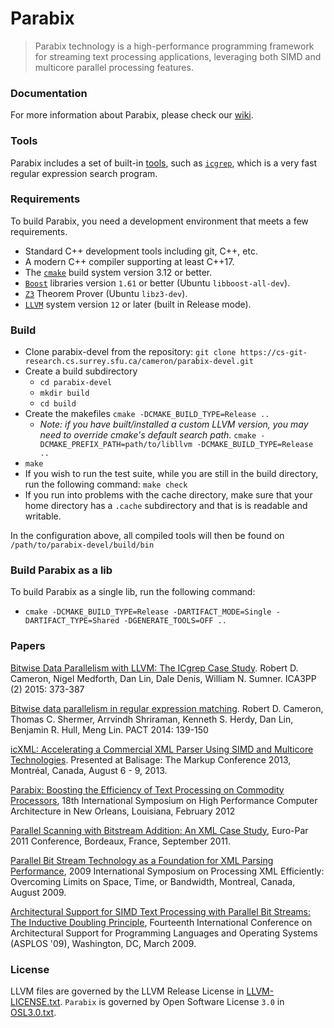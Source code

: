 # Parabix
> Parabix technology is a high-performance programming framework for streaming text processing applications, leveraging both SIMD and multicore parallel processing features.

### Documentation
For more information about Parabix, please check our [wiki](https://cs-git-research.cs.surrey.sfu.ca/cameron/parabix-devel/-/wikis/home).

### Tools
Parabix includes a set of built-in [tools](https://cs-git-research.cs.surrey.sfu.ca/cameron/parabix-devel/-/tree/master/tools), such as [`icgrep`](README-icgrep.md), which is a very fast regular expression search program.

### Requirements

To build Parabix, you need a development environment that meets a few requirements.

-  Standard C++ development tools including git, C++, etc.
-  A modern C++ compiler supporting at least C++17.
-  The [`cmake`](https://cmake.org/download/) build system version 3.12 or better.
-  [`Boost`](https://www.boost.org/users/download/) libraries version `1.61` or better (Ubuntu `libboost-all-dev`).
-  [`Z3`](https://github.com/Z3Prover/z3) Theorem Prover (Ubuntu `libz3-dev`).
-  [`LLVM`](https://releases.llvm.org/download.html) system version `12` or later (built in Release mode).  

### Build

- Clone parabix-devel from the repository:
  `git clone https://cs-git-research.cs.surrey.sfu.ca/cameron/parabix-devel.git`
- Create a build subdirectory
  - `cd parabix-devel`
  - `mkdir build`
  - `cd build`
- Create the makefiles
  `cmake -DCMAKE_BUILD_TYPE=Release ..`
  - _Note: if you have built/installed a custom LLVM version, you may need to override cmake's default search path._
`cmake -DCMAKE_PREFIX_PATH=path/to/libllvm -DCMAKE_BUILD_TYPE=Release ..`
- `make`
- If you wish to run the test suite, while you are still in the build directory, run the following command:
`make check`
- If you run into problems with the cache directory, make sure that your home directory has a `.cache` subdirectory and that is is readable and writable.


In the configuration above, all compiled tools will then be found on `/path/to/parabix-devel/build/bin`

### Build Parabix as a lib

To build Parabix as a single lib, run the following command:
- `cmake -DCMAKE_BUILD_TYPE=Release -DARTIFACT_MODE=Single -DARTIFACT_TYPE=Shared -DGENERATE_TOOLS=OFF ..`

### Papers

[Bitwise Data Parallelism with LLVM: The ICgrep Case Study](https://link.springer.com/chapter/10.1007%2F978-3-319-27122-4_26). Robert D. Cameron, Nigel Medforth, Dan Lin, Dale Denis, William N. Sumner. ICA3PP (2) 2015: 373-387

[Bitwise data parallelism in regular expression matching](https://dl.acm.org/doi/10.1145/2628071.2628079). Robert D. Cameron, Thomas C. Shermer, Arrvindh Shriraman, Kenneth S. Herdy, Dan Lin, Benjamin R. Hull, Meng Lin. PACT 2014: 139-150

[icXML: Accelerating a Commercial XML Parser Using SIMD and Multicore Technologies](http://www.balisage.net/Proceedings/vol10/html/Cameron01/BalisageVol10-Cameron01.html). Presented at Balisage: The Markup Conference 2013, Montréal, Canada, August 6 - 9, 2013.

[Parabix: Boosting the Efficiency of Text Processing on Commodity Processors](http://www.cs.sfu.ca/~ashriram/publications/2012_HPCA_Parabix.pdf), 18th International Symposium on High Performance Computer Architecture in New Orleans, Louisiana, February 2012

[Parallel Scanning with Bitstream Addition: An XML Case Study](http://parabix.costar.sfu.ca/export/901/docs/EuroPar2011/europar-cameron.pdf), Euro-Par 2011 Conference, Bordeaux, France, September 2011.

[Parallel Bit Stream Technology as a Foundation for XML Parsing Performance](http://www.balisage.net/Proceedings/vol4/html/Cameron01/BalisageVol4-Cameron01.html), 2009 International Symposium on Processing XML Efficiently: Overcoming Limits on Space, Time, or Bandwidth, Montreal, Canada, August 2009.

[Architectural Support for SIMD Text Processing with Parallel Bit Streams: The Inductive Doubling Principle](http://parabix.costar.sfu.ca/export/901/docs/ASPLOS09/asplos094-cameron.pdf), Fourteenth International Conference on Architectural Support for Programming Languages and Operating Systems (ASPLOS '09), Washington, DC, March 2009.

### License
LLVM files are governed by the LLVM Release License in [LLVM-LICENSE.txt](LLVM-LICENSE.txt). `Parabix` is governed by Open Software License `3.0` in [OSL3.0.txt](OSL3.0.txt).

